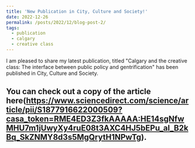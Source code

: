 ```yaml
---
title: 'New Publication in City, Culture and Society!'
date: 2022-12-26
permalink: /posts/2022/12/blog-post-2/
tags:
  - publication
  - calgary
  - creative class
---
```


I am pleased to share my latest publication, titled "Calgary and the creative class: The interface between public policy and gentrification" has been published in City, Culture and Society.

You can check out a copy of the article here(https://www.sciencedirect.com/science/article/pii/S1877916622000509?casa_token=RME4ED3Z3fkAAAAA:HE14sgNfwMHU7m1jUwyXy4ruE08t3AXC4HJ5bEPu_al_B2kBq_SkZNMY8d3s5MgQrytH1NPwTg).
------